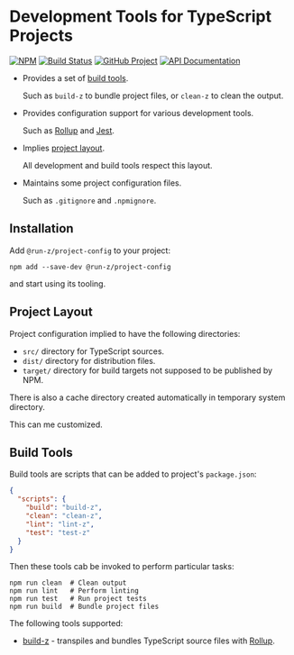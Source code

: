 # Development Tools for TypeScript Projects

[![NPM][npm-image]][npm-url]
[![Build Status][build-status-img]][build-status-link]
[![GitHub Project][github-image]][github-url]
[![API Documentation][api-docs-image]][api documentation]

- Provides a set of [build tools][].

  Such as `build-z` to bundle project files, or `clean-z` to clean the output.

- Provides configuration support for various development tools.

  Such as [Rollup] and [Jest].

- Implies [project layout][].

  All development and build tools respect this layout.

- Maintains some project configuration files.

  Such as `.gitignore` and `.npmignore`.

## Installation

Add `@run-z/project-config` to your project:

```shell
npm add --save-dev @run-z/project-config
```

and start using its tooling.

[npm-image]: https://img.shields.io/npm/v/@run-z/project-config.svg?logo=npm
[npm-url]: https://www.npmjs.com/package/@run-z/project-config
[build-status-img]: https://github.com/run-z/project-config/workflows/Build/badge.svg
[build-status-link]: https://github.com/run-z/project-config/actions?query=workflow:Build
[github-image]: https://img.shields.io/static/v1?logo=github&label=GitHub&message=project&color=informational
[github-url]: https://github.com/run-z/project-config
[api-docs-image]: https://img.shields.io/static/v1?logo=typescript&label=API&message=docs&color=informational
[api documentation]: https://run-z.github.io/project-config
[jest]: https://jestjs.io/
[rollup]: https://rollupjs.org/

## Project Layout

[project layout]: #project-layout

Project configuration implied to have the following directories:

- `src/` directory for TypeScript sources.
- `dist/` directory for distribution files.
- `target/` directory for build targets not supposed to be published by NPM.

There is also a cache directory created automatically in temporary system directory.

This can me customized.

## Build Tools

[build tools]: #build-tools

Build tools are scripts that can be added to project's `package.json`:

```json
{
  "scripts": {
    "build": "build-z",
    "clean": "clean-z",
    "lint": "lint-z",
    "test": "test-z"
  }
}
```

Then these tools cab be invoked to perform particular tasks:

```shell
npm run clean  # Clean output
npm run lint   # Perform linting
npm run test   # Run project tests
npm run build  # Bundle project files
```

The following tools supported:

- [build-z] - transpiles and bundles TypeScript source files with [Rollup].

[build-z]: https://github.com/run-z/project-config/tree/master/doc/build-z.md
